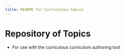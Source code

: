 ```yaml
---
title: README for Curriculous-topics
---
```

# Repository of Topics
* For use with the curriculous curriculum authoring tool
